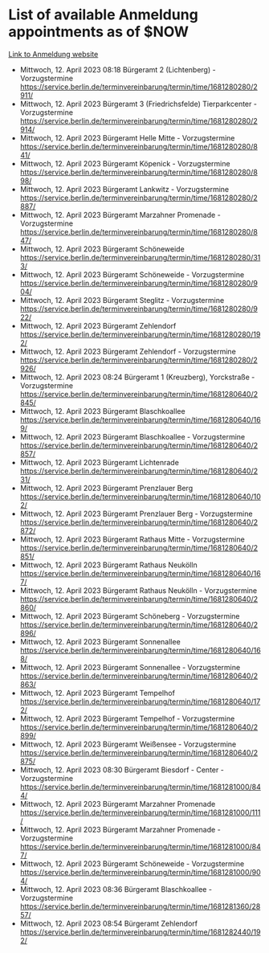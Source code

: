 # List of available Anmeldung appointments as of $NOW
[Link to Anmeldung website](https://service.berlin.de/terminvereinbarung/termin/tag.php?termin=1&anliegen[]=120686&dienstleisterlist=122210,122217,327316,122219,327312,122227,327314,122231,327346,122243,327348,122254,122252,329742,122260,329745,122262,329748,122271,327278,122273,327274,122277,327276,330436,122280,327294,122282,327290,122284,327292,122291,327270,122285,327266,122286,327264,122296,327268,150230,329760,122297,327286,122294,327284,122312,329763,122314,329775,122304,327330,122311,327334,122309,327332,317869,122281,327352,122279,329772,122283,122276,327324,122274,327326,122267,329766,122246,327318,122251,327320,122257,327322,122208,327298,122226,327300&herkunft=http%3A%2F%2Fservice.berlin.de%2Fdienstleistung%2F120686%2F)
- Mittwoch, 12. April 2023 08:18 Bürgeramt 2 (Lichtenberg) - Vorzugstermine https://service.berlin.de/terminvereinbarung/termin/time/1681280280/2911/
- Mittwoch, 12. April 2023  Bürgeramt 3 (Friedrichsfelde) Tierparkcenter - Vorzugstermine https://service.berlin.de/terminvereinbarung/termin/time/1681280280/2914/
- Mittwoch, 12. April 2023  Bürgeramt Helle Mitte - Vorzugstermine https://service.berlin.de/terminvereinbarung/termin/time/1681280280/841/
- Mittwoch, 12. April 2023  Bürgeramt Köpenick - Vorzugstermine https://service.berlin.de/terminvereinbarung/termin/time/1681280280/898/
- Mittwoch, 12. April 2023  Bürgeramt Lankwitz - Vorzugstermine https://service.berlin.de/terminvereinbarung/termin/time/1681280280/2887/
- Mittwoch, 12. April 2023  Bürgeramt Marzahner Promenade - Vorzugstermine https://service.berlin.de/terminvereinbarung/termin/time/1681280280/847/
- Mittwoch, 12. April 2023  Bürgeramt Schöneweide https://service.berlin.de/terminvereinbarung/termin/time/1681280280/313/
- Mittwoch, 12. April 2023  Bürgeramt Schöneweide - Vorzugstermine https://service.berlin.de/terminvereinbarung/termin/time/1681280280/904/
- Mittwoch, 12. April 2023  Bürgeramt Steglitz - Vorzugstermine https://service.berlin.de/terminvereinbarung/termin/time/1681280280/922/
- Mittwoch, 12. April 2023  Bürgeramt Zehlendorf https://service.berlin.de/terminvereinbarung/termin/time/1681280280/192/
- Mittwoch, 12. April 2023  Bürgeramt Zehlendorf - Vorzugstermine https://service.berlin.de/terminvereinbarung/termin/time/1681280280/2926/
- Mittwoch, 12. April 2023 08:24 Bürgeramt 1 (Kreuzberg), Yorckstraße - Vorzugstermine https://service.berlin.de/terminvereinbarung/termin/time/1681280640/2845/
- Mittwoch, 12. April 2023  Bürgeramt Blaschkoallee https://service.berlin.de/terminvereinbarung/termin/time/1681280640/169/
- Mittwoch, 12. April 2023  Bürgeramt Blaschkoallee - Vorzugstermine https://service.berlin.de/terminvereinbarung/termin/time/1681280640/2857/
- Mittwoch, 12. April 2023  Bürgeramt Lichtenrade https://service.berlin.de/terminvereinbarung/termin/time/1681280640/231/
- Mittwoch, 12. April 2023  Bürgeramt Prenzlauer Berg https://service.berlin.de/terminvereinbarung/termin/time/1681280640/102/
- Mittwoch, 12. April 2023  Bürgeramt Prenzlauer Berg - Vorzugstermine https://service.berlin.de/terminvereinbarung/termin/time/1681280640/2872/
- Mittwoch, 12. April 2023  Bürgeramt Rathaus Mitte - Vorzugstermine https://service.berlin.de/terminvereinbarung/termin/time/1681280640/2851/
- Mittwoch, 12. April 2023  Bürgeramt Rathaus Neukölln https://service.berlin.de/terminvereinbarung/termin/time/1681280640/167/
- Mittwoch, 12. April 2023  Bürgeramt Rathaus Neukölln - Vorzugstermine https://service.berlin.de/terminvereinbarung/termin/time/1681280640/2860/
- Mittwoch, 12. April 2023  Bürgeramt Schöneberg - Vorzugstermine https://service.berlin.de/terminvereinbarung/termin/time/1681280640/2896/
- Mittwoch, 12. April 2023  Bürgeramt Sonnenallee https://service.berlin.de/terminvereinbarung/termin/time/1681280640/168/
- Mittwoch, 12. April 2023  Bürgeramt Sonnenallee - Vorzugstermine https://service.berlin.de/terminvereinbarung/termin/time/1681280640/2863/
- Mittwoch, 12. April 2023  Bürgeramt Tempelhof https://service.berlin.de/terminvereinbarung/termin/time/1681280640/172/
- Mittwoch, 12. April 2023  Bürgeramt Tempelhof - Vorzugstermine https://service.berlin.de/terminvereinbarung/termin/time/1681280640/2899/
- Mittwoch, 12. April 2023  Bürgeramt Weißensee - Vorzugstermine https://service.berlin.de/terminvereinbarung/termin/time/1681280640/2875/
- Mittwoch, 12. April 2023 08:30 Bürgeramt Biesdorf - Center - Vorzugstermine https://service.berlin.de/terminvereinbarung/termin/time/1681281000/844/
- Mittwoch, 12. April 2023  Bürgeramt Marzahner Promenade https://service.berlin.de/terminvereinbarung/termin/time/1681281000/111/
- Mittwoch, 12. April 2023  Bürgeramt Marzahner Promenade - Vorzugstermine https://service.berlin.de/terminvereinbarung/termin/time/1681281000/847/
- Mittwoch, 12. April 2023  Bürgeramt Schöneweide - Vorzugstermine https://service.berlin.de/terminvereinbarung/termin/time/1681281000/904/
- Mittwoch, 12. April 2023 08:36 Bürgeramt Blaschkoallee - Vorzugstermine https://service.berlin.de/terminvereinbarung/termin/time/1681281360/2857/
- Mittwoch, 12. April 2023 08:54 Bürgeramt Zehlendorf https://service.berlin.de/terminvereinbarung/termin/time/1681282440/192/
